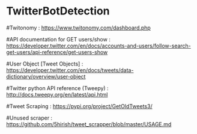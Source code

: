 # TwitterBotDetection

#Twitonomy : https://www.twitonomy.com/dashboard.php

#API documentation for GET users/show : https://developer.twitter.com/en/docs/accounts-and-users/follow-search-get-users/api-reference/get-users-show

#User Object [Tweet Objects] : https://developer.twitter.com/en/docs/tweets/data-dictionary/overview/user-object

#Twitter python API reference (Tweepy) : http://docs.tweepy.org/en/latest/api.html

#Tweet Scraping : https://pypi.org/project/GetOldTweets3/

#Unused scraper : https://github.com/5hirish/tweet_scrapper/blob/master/USAGE.md

